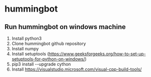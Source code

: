 # hummingbot


## Run hummingbot on windows machine

1. Install python3
2. Clone hummingbot github repository
3. Install numpy
4. Install setuptools (https://www.geeksforgeeks.org/how-to-set-up-setuptools-for-python-on-windows/)
5. pip3 install --upgrade cython
6. Install https://visualstudio.microsoft.com/visual-cpp-build-tools/

